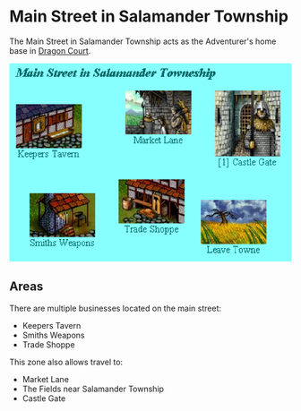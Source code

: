 # Main Street in Salamander Township
The Main Street in Salamander Township acts as the Adventurer's home base in [Dragon Court](DragonCourtRevived.md).

![](https://github.com/DCWiki/DCWiki.github.io/blob/main/media/locations/Main_Street_in_Salamander_Township.png?raw=true)

## Areas
There are multiple businesses located on the main street:

* Keepers Tavern
* Smiths Weapons
* Trade Shoppe

This zone also allows travel to:

* Market Lane
* The Fields near Salamander Township
* Castle Gate
